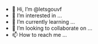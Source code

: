 - 👋 Hi, I’m @letsgouvf
- 👀 I’m interested in ...
- 🌱 I’m currently learning ...
- 💞️ I’m looking to collaborate on ...
- 📫 How to reach me ...

<!---
letsgouvf/letsgouvf is a ✨ special ✨ repository because its `README.md` (this file) appears on your GitHub profile.
You can click the Preview link to take a look at your changes.
--->

